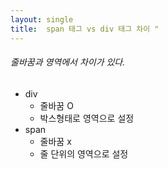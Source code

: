 ```yaml
---
layout: single
title:  span 태그 vs div 태그 차이 "
---
```


###### 줄바꿈과 영역에서 차이가 있다.

- div
  - 줄바꿈 O
  - 박스형태로 영역으로 설정
- span
  - 줄바꿈 x
  - 줄 단위의 영역으로 설정

